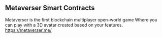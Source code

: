 ## Metaverser Smart Contracts

Metaverser is the first blockchain multiplayer open-world game Where you can play with a 3D avatar created based on your features.
https://metaverser.me/
